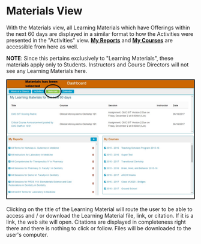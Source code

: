 # Materials View

With the Materials view, all Learning Materials which have Offerings within the next 60 days are displayed in a similar format to how the Activities were presented in the "Activities" view. [**My Reports**](https://iliosproject.gitbook.io/ilios-user-guide/dashboard/my-reports) and [**My Courses**](https://iliosproject.gitbook.io/ilios-user-guide/dashboard/my-courses) are accessible from here as well.

**NOTE**: Since this pertains exclusively to "Learning Materials", these materials apply only to Students. Instructors and Course Directors will not see any Learning Materials here.

![](../.gitbook/assets/new_dashboard_materials.jpg)

Clicking on the title of the Learning Material will route the user to be able to access and / or download the Learning Material file, link, or citation. If it is a link, the web site will open. Citations are displayed in completeness right there and there is nothing to click or follow. Files will be downloaded to the user's computer.


